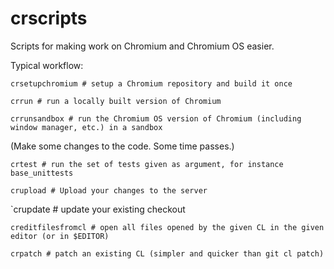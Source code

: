 # crscripts

Scripts for making work on Chromium and Chromium OS easier.

Typical workflow:

`crsetupchromium # setup a Chromium repository and build it once`

`crrun # run a locally built version of Chromium`

`crrunsandbox # run the Chromium OS version of Chromium (including window manager, etc.) in a sandbox`

(Make some changes to the code. Some time passes.)

`crtest # run the set of tests given as argument, for instance base_unittests`

`crupload # Upload your changes to the server`

`crupdate # update your existing checkout

`creditfilesfromcl # open all files opened by the given CL in the given editor (or in $EDITOR)`

`crpatch # patch an existing CL (simpler and quicker than git cl patch)`
